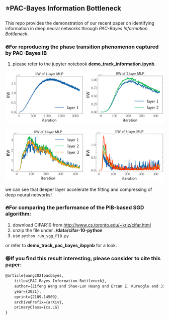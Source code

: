 

## :star:PAC-Bayes Information Bottleneck

This repo provides the demonstration of our recent paper on identifying information in deep neural networks through *PAC-Bayes Information Bottleneck*.



### :fire:For reproducing the phase transition phenomenon captured by PAC-Bayes IB

1. please refer to the jupyter notebook **demo_track_information.ipynb**.

<p float="left">
  <img src="./figure/mlp_1_info.png" width="250" />
  <img src="./figure/mlp_2_info.png" width="250" />
</p>

<p float="left">
  <img src="./figure/mlp_3_info.png" width="250" />
  <img src="./figure/mlp_4_info.png" width="250" />
</p>

we can see that deeper layer accelerate the fitting and compressing of deep neural networks!




### :fire:For comparing the performance of the PIB-based SGD algorithm:

1. download CIFAR10 from http://www.cs.toronto.edu/~kriz/cifar.html
2. unzip the file under **./data/cifar-10-python**
3. use `python run_vgg_PIB.py`


or refer to **demo_track_pac_bayes_ibpynb** for a look.



### :smile:If you find this result interesting, please consider to cite this paper:

```latex
@article{wang2021pacbayes,
    title={PAC-Bayes Information Bottleneck},
    author={Zifeng Wang and Shao-Lun Huang and Ercan E. Kuruoglu and Jimeng Sun and Xi Chen and Yefeng Zheng},
    year={2021},
    eprint={2109.14509},
    archivePrefix={arXiv},
    primaryClass={cs.LG}
}
```

